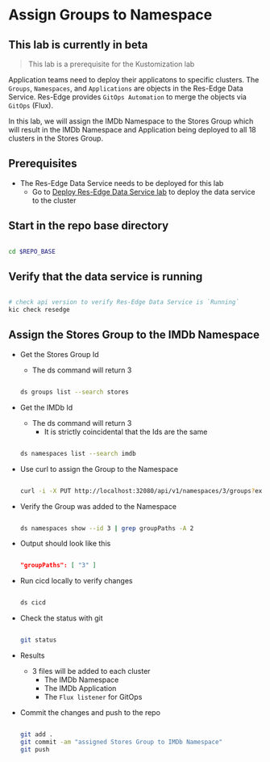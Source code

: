 # Assign Groups to Namespace

## This lab is currently in beta

> This lab is a prerequisite for the Kustomization lab

Application teams need to deploy their applicatons to specific clusters. The `Groups`, `Namespaces`, and `Applications` are objects in the Res-Edge Data Service. Res-Edge provides `GitOps Automation` to merge the objects via `GitOps` (Flux).

In this lab, we will assign the IMDb Namespace to the Stores Group which will result in the IMDb Namespace and Application being deployed to all 18 clusters in the Stores Group.

## Prerequisites

- The Res-Edge Data Service needs to be deployed for this lab
  - Go to [Deploy Res-Edge Data Service lab](../deploy-res-edge/README.md#inner-loop-with-res-edge) to deploy the data service to the cluster

## Start in the repo base directory

  ```bash

  cd $REPO_BASE

  ```

## Verify that the data service is running

  ```bash

  # check api version to verify Res-Edge Data Service is `Running`
  kic check resedge

  ```

## Assign the Stores Group to the IMDb Namespace

- Get the Stores Group Id
  - The ds command will return 3

  ```bash

  ds groups list --search stores

  ```

- Get the IMDb Id
  - The ds command will return 3
    - It is strictly coincidental that the Ids are the same

  ```bash

  ds namespaces list --search imdb

  ```

- Use curl to assign the Group to the Namespace

  ```bash

  curl -i -X PUT http://localhost:32080/api/v1/namespaces/3/groups?expression=/g/stores

  ```

- Verify the Group was added to the Namespace

  ```bash

  ds namespaces show --id 3 | grep groupPaths -A 2

  ```

- Output should look like this

  ```json

  "groupPaths": [ "3" ]

  ```

- Run cicd locally to verify changes

  ```bash

  ds cicd

  ```

- Check the status with git

  ```bash

  git status

  ```

- Results
  - 3 files will be added to each cluster
    - The IMDb Namespace
    - The IMDb Application
    - The `Flux listener` for GitOps

- Commit the changes and push to the repo

  ```bash

  git add .
  git commit -am "assigned Stores Group to IMDb Namespace"
  git push

  ```
